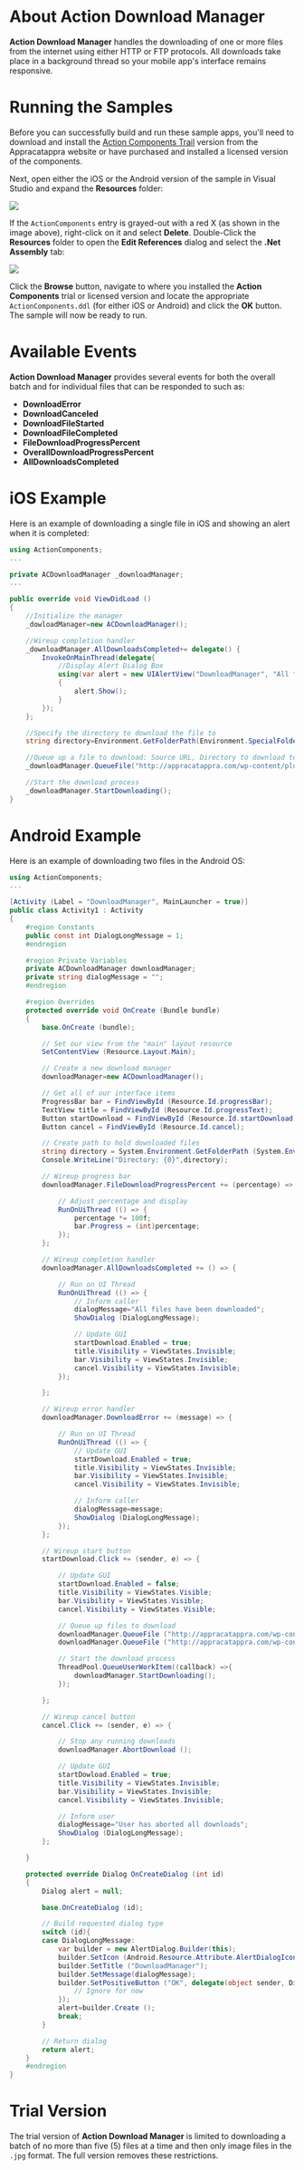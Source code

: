 # About Action Download Manager

**Action Download Manager** handles the downloading of one or more files from the internet using either HTTP or FTP protocols. All downloads take place in a background thread so your mobile app's interface remains responsive.

# Running the Samples

Before you can successfully build and run these sample apps, you'll need to download and install the [Action Components Trail](http://appracatappra.com/products/action-components/) version from the Appracatappra website or have purchased and installed a licensed version of the components.

Next, open either the iOS or the Android version of the sample in Visual Studio and expand the **Resources** folder:

![](Images/Intro01.png)

If the `ActionComponents` entry is grayed-out with a red X (as shown in the image above), right-click on it and select **Delete**. Double-Click the **Resources** folder to open the **Edit References** dialog and select the **.Net Assembly** tab:

![](Images/Intro02.png)

Click the **Browse** button, navigate to where you installed the **Action Components** trial or licensed version and locate the appropriate `ActionComponents.ddl` (for either iOS or Android) and click the **OK** button. The sample will now be ready to run.

# Available Events

**Action Download Manager** provides several events for both the overall batch and for individual files that can be responded to such as:

* **DownloadError**
* **DownloadCanceled**
* **DownloadFileStarted**
* **DownloadFileCompleted**
* **FileDownloadProgressPercent**
* **OverallDownloadProgressPercent**
* **AllDownloadsCompleted**

# iOS Example

Here is an example of downloading a single file in iOS and showing an alert when it is completed:

```csharp
using ActionComponents;
...

private ACDownloadManager _downloadManager;
...

public override void ViewDidLoad ()
{
    //Initialize the manager
    _dowloadManager=new ACDownloadManager();

    //Wireup completion handler
    _downloadManager.AllDownloadsCompleted+= delegate() {
        InvokeOnMainThread(delegate{
            //Display Alert Dialog Box
            using(var alert = new UIAlertView("DownloadManager", "All files have been downloaded", null, "OK", null))
            {
                alert.Show();   
            }
        });
    };

    //Specify the directory to download the file to
    string directory=Environment.GetFolderPath(Environment.SpecialFolder.Personal);

    //Queue up a file to download: Source URL, Directory to download to and optionally renaming the file
    _downloadManager.QueueFile("http://appracatappra.com/wp-content/plugins/download-monitor/download.php?id=4",directory,"NDA.pdf");

    //Start the download process
    _downloadManager.StartDownloading();
}
```

# Android Example

Here is an example of downloading two files in the Android OS:

```csharp
using ActionComponents;
...

[Activity (Label = "DownloadManager", MainLauncher = true)]
public class Activity1 : Activity
{
    #region Constants
    public const int DialogLongMessage = 1;
    #endregion 

    #region Private Variables
    private ACDownloadManager downloadManager;
    private string dialogMessage = "";
    #endregion  

    #region Overrides
    protected override void OnCreate (Bundle bundle)
    {
        base.OnCreate (bundle);

        // Set our view from the "main" layout resource
        SetContentView (Resource.Layout.Main);

        // Create a new download manager
        downloadManager=new ACDownloadManager(); 

        // Get all of our interface items
        ProgressBar bar = FindViewById (Resource.Id.progressBar);
        TextView title = FindViewById (Resource.Id.progressText);
        Button startDownload = FindViewById (Resource.Id.startDownload);
        Button cancel = FindViewById (Resource.Id.cancel);

        // Create path to hold downloaded files
        string directory = System.Environment.GetFolderPath (System.Environment.SpecialFolder.Personal);
        Console.WriteLine("Directory: {0}",directory);

        // Wireup progress bar
        downloadManager.FileDownloadProgressPercent += (percentage) => {

            // Adjust percentage and display
            RunOnUiThread (() => {
                percentage *= 100f;
                bar.Progress = (int)percentage;
            });
        };

        // Wireup completion handler
        downloadManager.AllDownloadsCompleted += () => {

            // Run on UI Thread
            RunOnUiThread (() => {
                // Inform caller
                dialogMessage="All files have been downloaded";
                ShowDialog (DialogLongMessage);

                // Update GUI
                startDownload.Enabled = true;
                title.Visibility = ViewStates.Invisible;
                bar.Visibility = ViewStates.Invisible;
                cancel.Visibility = ViewStates.Invisible;
            });

        };

        // Wireup error handler
        downloadManager.DownloadError += (message) => {

            // Run on UI Thread
            RunOnUiThread (() => {
                // Update GUI
                startDownload.Enabled = true;
                title.Visibility = ViewStates.Invisible;
                bar.Visibility = ViewStates.Invisible;
                cancel.Visibility = ViewStates.Invisible;

                // Inform caller
                dialogMessage=message;
                ShowDialog (DialogLongMessage);
            });
        };

        // Wireup start button
        startDownload.Click += (sender, e) => {

            // Update GUI
            startDownload.Enabled = false;
            title.Visibility = ViewStates.Visible;
            bar.Visibility = ViewStates.Visible;
            cancel.Visibility = ViewStates.Visible;

            // Queue up files to download
            downloadManager.QueueFile ("http://appracatappra.com/wp-content/uploads/et_temp/ssh-140751_232x117.jpg",directory);
            downloadManager.QueueFile ("http://appracatappra.com/wp-content/uploads/et_temp/4-TD-web-5-662620_960x332.png",directory);

            // Start the download process
            ThreadPool.QueueUserWorkItem((callback) =>{
                downloadManager.StartDownloading();
            });

        };

        // Wireup cancel button
        cancel.Click += (sender, e) => {

            // Stop any running downloads
            downloadManager.AbortDownload ();

            // Update GUI
            startDowload.Enabled = true;
            title.Visibility = ViewStates.Invisible;
            bar.Visibility = ViewStates.Invisible;
            cancel.Visibility = ViewStates.Invisible;

            // Inform user
            dialogMessage="User has aborted all downloads";
            ShowDialog (DialogLongMessage);
        };

    }

    protected override Dialog OnCreateDialog (int id)
    {
        Dialog alert = null;

        base.OnCreateDialog (id);

        // Build requested dialog type
        switch (id){
        case DialogLongMessage:
            var builder = new AlertDialog.Builder(this);
            builder.SetIcon (Android.Resource.Attribute.AlertDialogIcon);
            builder.SetTitle ("DownloadManager");
            builder.SetMessage(dialogMessage);
            builder.SetPositiveButton ("OK", delegate(object sender, DialogClickEventArgs e) {
                // Ignore for now
            });
            alert=builder.Create ();
            break;
        }

        // Return dialog
        return alert;
    }
    #endregion 
}
```

# Trial Version

The trial version of **Action Download Manager** is limited to downloading a batch of no more than five (5) files at a time and then only image files in the `.jpg` format. The full version removes these restrictions.